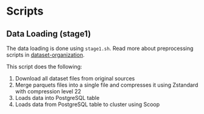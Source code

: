 
# Scripts

## Data Loading (stage1)

The data loading is done using `stage1.sh`. Read more about preprocessing scripts in [dataset-organization](scripts/dataset-organization/README.md).

This script does the following:
1. Download all dataset files from original sources
2. Merge parquets files into a single file and compresses it using Zstandard with compression level 22
3. Loads data into PostgreSQL table
4. Loads data from PostgreSQL table to cluster using Scoop
